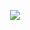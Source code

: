 <p align="center">
  <img src="https://github-readme-streak-stats.herokuapp.com?user=jawadahbab&theme=material-palenight&hide_border=true&date_format=j%20M%5B%20Y%5D&stroke=323546" />
</p>
